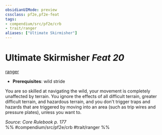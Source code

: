 ```yaml
---
obsidianUIMode: preview
cssclass: pf2e,pf2e-feat
tags:
- compendium/src/pf2e/crb
- trait/ranger
aliases: ["Ultimate Skirmisher"]
---
```

# Ultimate Skirmisher  *Feat 20*  
[ranger](/rules/traits/ranger.md)  

- **Prerequisites**: wild stride

You are so skilled at navigating the wild, your movement is completely unaffected by terrain. You ignore the effects of all difficult terrain, greater difficult terrain, and hazardous terrain, and you don't trigger traps and hazards that are triggered by moving into an area (such as trip wires and pressure plates), unless you want to.

*Source: Core Rulebook p. 177*  
%% #compendium/src/pf2e/crb #trait/ranger %%